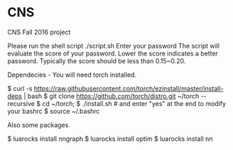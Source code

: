 # CNS
CNS Fall 2016 project

Please run the shell script ./script.sh
Enter your password
The script will evaluate the score of your password. Lower the score indicates a better password. Typically the score should be less than 0.15~0.20.

Dependecies - 
You will need torch installed.

$ curl -s https://raw.githubusercontent.com/torch/ezinstall/master/install-deps | bash
$ git clone https://github.com/torch/distro.git ~/torch --recursive
$ cd ~/torch; 
$ ./install.sh      # and enter "yes" at the end to modify your bashrc
$ source ~/.bashrc

Also some packages.

$ luarocks install nngraph 
$ luarocks install optim
$ luarocks install nn

